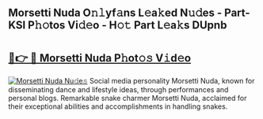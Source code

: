 ## Morsetti Nuda O𝚗𝚕yf𝚊ns L𝚎a𝚔ed N𝚞𝚍es - Part-KSI P𝚑𝚘tos Vi𝚍𝚎o - H𝚘𝚝 Part L𝚎a𝚔s DUpnb

# <h2><a href="http://kfaclc.oniu.top/?m=Morsetti+Nuda">🔗👉 🔴 Morsetti Nuda P𝚑ot𝚘𝚜 V𝚒d𝚎o</a></h2>

[![Morsetti Nuda Nu𝚍e𝚜](https://i.imgur.com/0qMVB7G.gif)](http://kfaclc.oniu.top/?m=Morsetti+Nuda)
Social media personality Morsetti Nuda, known for disseminating dance and lifestyle ideas, through performances and personal blogs. Remarkable snake charmer Morsetti Nuda, acclaimed for their exceptional abilities and accomplishments in handling snakes.  
